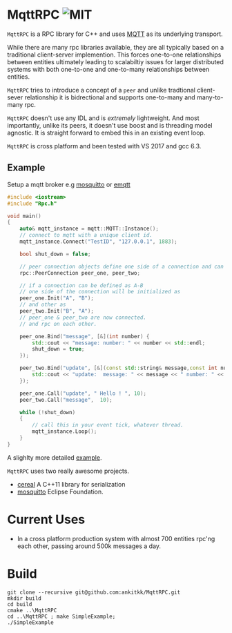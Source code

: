 # MqttRPC ![MIT](https://img.shields.io/badge/license-MIT-blue.svg)

`MqttRPC` is a RPC library for C++ and uses [MQTT](https://en.wikipedia.org/wiki/MQTT) as its underlying transport. 

While there are many rpc libraries available, they are all typically based on a traditional client-server implemention. 
This forces one-to-one relationships between entities ultimately leading to scalabiltiy issues for larger distributed systems with both one-to-one and one-to-many relationships between entities.

`MqttRPC` tries to introduce a concept of a `peer` and unlike tradtional client-sever relationship it is bidrectional and supports one-to-many and many-to-many rpc.

`MqttRPC` doesn't use any IDL and is _extremely_ lightweight. And most importantly, unlike its peers, it doesn't use boost and is threading model agnostic. It is straight forward to embed this in an existing event loop. 

`MqttRPC` is cross platform and been tested with VS 2017 and gcc 6.3. 

## Example

Setup a mqtt broker e.g [mosquitto](https://mosquitto.org/download/) or [emqtt](http://emqtt.io/)
```cpp
#include <iostream>
#include "Rpc.h"

void main()
{
    auto& mqtt_instance = mqtt::MQTT::Instance();
    // connect to mqtt with a unique client id. 
    mqtt_instance.Connect("TestID", "127.0.0.1", 1883);

    bool shut_down = false; 

    // peer connection objects define one side of a connection and can exist on different mqtt clients. 
    rpc::PeerConnection peer_one, peer_two; 

    // if a connection can be defined as A-B
    // one side of the connection will be initialized as 
    peer_one.Init("A", "B");
    // and other as 
    peer_two.Init("B", "A"); 
    // peer_one & peer_two are now connected. 
    // and rpc on each other.

    peer_one.Bind("message", [&](int number) {
        std::cout << "message: number: " << number << std::endl;
        shut_down = true;
    });

    peer_two.Bind("update", [&](const std::string& message,const int number) {
        std::cout << "update:  message: " << message << " number: " << number << std::endl;
    });

    peer_one.Call("update", " Hello ! ", 10);
    peer_two.Call("message",  10);

    while (!shut_down)
    {
        // call this in your event tick, whatever thread. 
        mqtt_instance.Loop();
    }
}
```
A slighlty more detailed [example](https://github.com/ankitkk/MqttRPC/blob/master/Examples/Simple.cpp).  

`MqttRPC` uses two really awesome projects.

  * [cereal](https://github.com/USCiLab/cereal) A C++11 library for serialization
  * [mosquitto](https://github.com/eclipse/mosquitto) Eclipse Foundation. 

# Current Uses
  * In a cross platform production system with almost 700 entities rpc'ng each other, passing around 500k messages a day. 
# Build 

```
git clone --recursive git@github.com:ankitkk/MqttRPC.git
mkdir build 
cd build 
cmake ..\MqttRPC 
cd ..\MqttRPC ; make SimpleExample; 
./SimpleExample 
```


